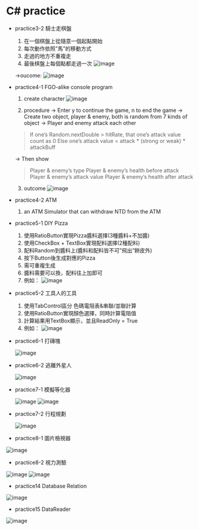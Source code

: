 # C# practice
* practice3-2 騎士走棋盤
  1. 在一個棋盤上從隨意一個起點開始
  2. 每次動作依照”馬”的移動方式
  3. 走過的地方不重複走
  4. 最後棋盤上每個點都走過一次
  ![image](https://user-images.githubusercontent.com/58549322/109910198-8aea5c00-7ce2-11eb-945f-dfbc471551d6.png)

  ->oucome:
  ![image](https://user-images.githubusercontent.com/58549322/109910264-ad7c7500-7ce2-11eb-820d-b62ab2b63a74.png)

  
* practice4-1 FGO-alike console program
  1. create character
  ![image](https://user-images.githubusercontent.com/58549322/109910582-6c389500-7ce3-11eb-9d33-dcba6b72757c.png)

  2. procedure
   -> Enter y to continue the game, n to end the game
   -> Create two object, player & enemy, both is random from 7 kinds of object
   -> Player and enemy attack each other
    > If one’s Random.nextDouble > hitRate, that one’s attack value count as 0
    > Else one’s attack value = attack * (strong or weak) * attackBuff
    
   -> Then show
    > Player & enemy’s type
    > Player & enemy’s health before attack
    > Player & enemy’s attack value
    > Player & enemy’s health after attack
 
  3. outcome
  ![image](https://user-images.githubusercontent.com/58549322/109910742-d18c8600-7ce3-11eb-94e4-2aace5f219e8.png)
  
* practice4-2 ATM
  1. an ATM Simulator that can withdraw NTD from the ATM

* practice5-1 DIY Pizza
  1. 使用RatioButton實現Pizza醬料選擇(3種醬料+不加醬)
  2. 使用CheckBox + TextBox實現配料選擇(2種配料)
  3. 配料Random到醬料上(醬料和配料皆不可”飛出”餅皮外)
  4. 按下Button後生成對應的Pizza
  5. 需可重複生成
  6. 醬料需要可以換，配料往上加即可
  7. 例如：
    ![image](https://user-images.githubusercontent.com/58549322/109915008-0dc3e480-7cec-11eb-89d0-9bd927a21d5b.png)
  
* practice5-2 工具人的工具
  1. 使用TabControl區分 色碼電阻表&串聯/並聯計算
  2. 使用RatioButton實現顏色選擇，同時計算電阻值
  3. 計算結果用TextBox顯示，並且ReadOnly = True
  4. 例如：
    ![image](https://user-images.githubusercontent.com/58549322/109915233-6b583100-7cec-11eb-9d30-ba655d430c0a.png)

  
* practice6-1 打磚塊

  ![image](https://user-images.githubusercontent.com/58549322/109915437-d144b880-7cec-11eb-8134-de0db3f25e3a.png)

* practice6-2 逃離外星人

  ![image](https://user-images.githubusercontent.com/58549322/109915583-094bfb80-7ced-11eb-8bee-de541f8162a5.png)

* practice7-1 模擬等化器

  ![image](https://user-images.githubusercontent.com/58549322/109915697-38626d00-7ced-11eb-8a1b-2d58d379e8c0.png)
  ![image](https://user-images.githubusercontent.com/58549322/109915719-42846b80-7ced-11eb-91a3-b4be7bbb2ea5.png)

* practice7-2 行程規劃

  ![image](https://user-images.githubusercontent.com/58549322/109915799-6647b180-7ced-11eb-890b-09cb314b302e.png)

* practice8-1 圖片檢視器

![image](https://user-images.githubusercontent.com/58549322/109916449-99d70b80-7cee-11eb-8749-1a7f668ff34f.png)

* practice8-2 視力測驗

![image](https://user-images.githubusercontent.com/58549322/109916462-a3f90a00-7cee-11eb-84c0-784f5983d227.png)
![image](https://user-images.githubusercontent.com/58549322/109916482-ad827200-7cee-11eb-8a09-dc0f215d9ff7.png)

* practice14 Database Relation

![image](https://user-images.githubusercontent.com/58549322/109916580-d571d580-7cee-11eb-9fdf-473b073187cc.png)

* practice15 DataReader

![image](https://user-images.githubusercontent.com/58549322/109916714-10740900-7cef-11eb-8af9-3c859f6fdbe7.png)



